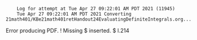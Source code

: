         Log for attempt at Tue Apr 27 09:22:01 AM PDT 2021 (11945)
        Tue Apr 27 09:22:01 AM PDT 2021 Converting 21math401/KBe21math401retHandout24EvaluatingDefiniteIntegrals.org...
Error producing PDF.
! Missing $ inserted.
<inserted text> 
                $
l.214 

